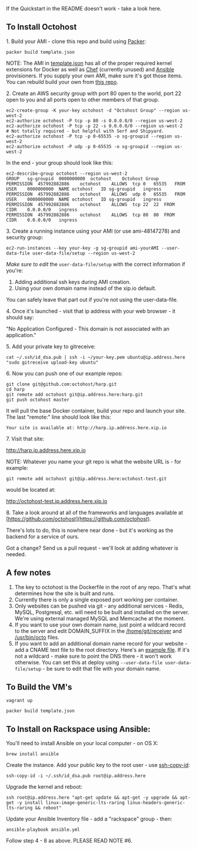 If the Quickstart in the README doesn't work - take a look here.

To Install Octohost
---------

1\. Build your AMI - clone this repo and build using [Packer](http://www.packer.io/):

`packer build template.json`

NOTE: The AMI in [template.json](https://github.com/octohost/octohost/blob/master/template.json) has all of the proper required kernel extensions for Docker as well as [Chef](http://www.opscode.com/chef/) \(currently unused\) and [Ansible](https://github.com/ansible/ansible) provisioners. If you supply your own AMI, make sure it's got those items. You can rebuild build your own from [this repo](https://github.com/octohost/ubuntu-12.0.4-3.8).

2\. Create an AWS security group with port 80 open to the world, port 22 open to you and all ports open to other members of that group.

```
ec2-create-group -K your-key octohost -d "Octohost Group" --region us-west-2
ec2-authorize octohost -P tcp -p 80 -s 0.0.0.0/0 --region us-west-2
ec2-authorize octohost -P tcp -p 22 -s 0.0.0.0/0 --region us-west-2
# Not totally required - but helpful with Serf and Shipyard.
ec2-authorize octohost -P tcp -p 0-65535 -o sg-groupid --region us-west-2
ec2-authorize octohost -P udp -p 0-65535 -o sg-groupid --region us-west-2
```

In the end - your group should look like this:

```
ec2-describe-group octohost --region us-west-2
GROUP	sg-groupid	0000000000	octohost	Octohost Group	
PERMISSION	457992882886	octohost	ALLOWS	tcp	0	65535	FROM	USER	0000000000	NAME octohost	ID sg-groupid	ingress
PERMISSION	457992882886	octohost	ALLOWS	udp	0	65535	FROM	USER	0000000000	NAME octohost	ID sg-groupid	ingress
PERMISSION	457992882886	octohost	ALLOWS	tcp	22	22	FROM	CIDR	0.0.0.0/0	ingress
PERMISSION	457992882886	octohost	ALLOWS	tcp	80	80	FROM	CIDR	0.0.0.0/0	ingress
```

3\. Create a running instance using your AMI (or use ami-48147278) and security group:

`ec2-run-instances --key your-key -g sg-groupid ami-yourAMI --user-data-file user-data-file/setup --region us-west-2`

_Make sure to edit_ the `user-data-file/setup` with the correct information if you're:

1. Adding additional ssh keys during AMI creation.
2. Using your own domain name instead of the xip.io default.

You can safely leave that part out if you're not using the user-data-file.

4\. Once it's launched - visit that ip address with your web browser - it should say:

"No Application Configured - This domain is not associated with an application."

5\. Add your private key to gitreceive:

`cat ~/.ssh/id_dsa.pub | ssh -i ~/your-key.pem ubuntu@ip.address.here "sudo gitreceive upload-key ubuntu"`

6\. Now you can push one of our example repos:

```
git clone git@github.com:octohost/harp.git
cd harp
git remote add octohost git@ip.address.here:harp.git
git push octohost master
```

It will pull the base Docker container, build your repo and launch your site. The last "remote:" line should look like this:

`Your site is available at: http://harp.ip.address.here.xip.io`

7\. Visit that site:

http://harp.ip.address.here.xip.io

NOTE: Whatever you name your git repo is what the website URL is - for example:

`git remote add octohost git@ip.address.here:octohost-test.git`

would be located at:

http://octohost-test.ip.address.here.xip.io

8\. Take a look around at all of the frameworks and languages available at [https://github.com/octohost](https://github.com/octohost).

There's lots to do, this is nowhere near done - but it's working as the backend for a service of ours.

Got a change? Send us a pull request - we'll look at adding whatever is needed.

A few notes
--------

1. The key to octohost is the Dockerfile in the root of any repo. That's what determines how the site is built and runs.
2. Currently there is only a single exposed port working per container.
3. Only websites can be pushed via git - any additional services - Redis, MySQL, Postgresql, etc. will need to be built and installed on the server. We're using external managed MySQL and Memcache at the moment.
4. If you want to use your own domain name, just point a wildcard record to the server and edit DOMAIN_SUFFIX in the [/home/git/receiver](https://github.com/octohost/octohost/blob/master/receiver.sh) and [/usr/bin/octo](https://github.com/octohost/octohost/blob/master/bin/octo) files.
5. If you want to add an additional domain name record for your website - add a CNAME text file to the root directory. Here's an [example file](https://gist.github.com/darron/7571573). If it's not a wildcard - make sure to point the DNS there - it won't work otherwise. You can set this at deploy using `--user-data-file user-data-file/setup` - be sure to edit that file with your domain name.

To Build the VM's
--------

`vagrant up`

`packer build template.json`

To Install on Rackspace using Ansible:
---------

You'll need to install Ansible on your local computer - on OS X:

`brew install ansible`

Create the instance. Add your public key to the root user - use [ssh-copy-id](https://github.com/beautifulcode/ssh-copy-id-for-OSX):

`ssh-copy-id -i ~/.ssh/id_dsa.pub root@ip.address.here`

Upgrade the kernel and reboot:

`ssh root@ip.address.here "apt-get update && apt-get -y upgrade && apt-get -y install linux-image-generic-lts-raring linux-headers-generic-lts-raring && reboot"`

Update your Ansible Inventory file - add a "rackspace" group - then:

`ansible-playbook ansible.yml`

Follow step 4 - 8 as above. PLEASE READ NOTE \#6.
